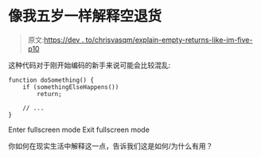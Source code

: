 # 像我五岁一样解释空退货

> 原文:[https://dev . to/chrisvasqm/explain-empty-returns-like-im-five-p10](https://dev.to/chrisvasqm/explain-empty-returns-like-im-five-p10)

这种代码对于刚开始编码的新手来说可能会比较混乱:

```
function doSomething() {
    if (somethingElseHappens())
        return;

    // ...
} 
```

Enter fullscreen mode Exit fullscreen mode

你如何在现实生活中解释这一点，告诉我们这是如何/为什么有用？